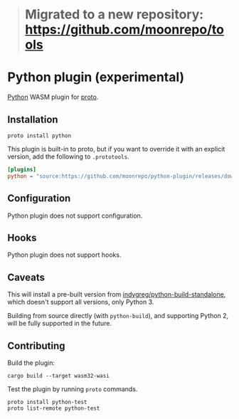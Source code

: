 > # Migrated to a new repository: https://github.com/moonrepo/tools

# Python plugin (experimental)

[Python](https://www.python.org/) WASM plugin for [proto](https://github.com/moonrepo/proto).

## Installation

```shell
proto install python
```

This plugin is built-in to proto, but if you want to override it with an explicit version, add the following to `.prototools`.

```toml
[plugins]
python = "source:https://github.com/moonrepo/python-plugin/releases/download/vX.Y.Z/python_plugin.wasm"
```

## Configuration

Python plugin does not support configuration.

## Hooks

Python plugin does not support hooks.

## Caveats

This will install a pre-built version from [indygreg/python-build-standalone](https://github.com/indygreg/python-build-standalone), which doesn't support all versions, only Python 3.

Building from source directly (with `python-build`), and supporting Python 2, will be fully supported in the future.

## Contributing

Build the plugin:

```shell
cargo build --target wasm32-wasi
```

Test the plugin by running `proto` commands.

```shell
proto install python-test
proto list-remote python-test
```
